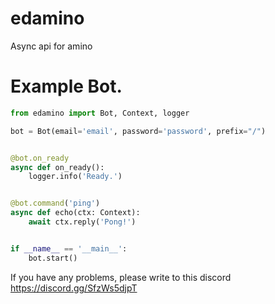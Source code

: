 # edamino
Async api for amino


# Example Bot.
```py
from edamino import Bot, Context, logger

bot = Bot(email='email', password='password', prefix="/")


@bot.on_ready
async def on_ready():
    logger.info('Ready.')


@bot.command('ping')
async def echo(ctx: Context):
    await ctx.reply('Pong!')


if __name__ == '__main__':
    bot.start()
```

If you have any problems, please write to this discord https://discord.gg/SfzWs5djpT
